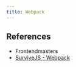 ```yaml
---
title: Webpack
---
```


## References
- Frontendmasters
- [SurviveJS - Webpack](https://survivejs.com/webpack/)
